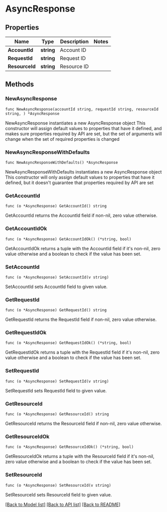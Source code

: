 # AsyncResponse

## Properties

Name | Type | Description | Notes
------------ | ------------- | ------------- | -------------
**AccountId** | **string** | Account ID | 
**RequestId** | **string** | Request ID | 
**ResourceId** | **string** | Resource ID | 

## Methods

### NewAsyncResponse

`func NewAsyncResponse(accountId string, requestId string, resourceId string, ) *AsyncResponse`

NewAsyncResponse instantiates a new AsyncResponse object
This constructor will assign default values to properties that have it defined,
and makes sure properties required by API are set, but the set of arguments
will change when the set of required properties is changed

### NewAsyncResponseWithDefaults

`func NewAsyncResponseWithDefaults() *AsyncResponse`

NewAsyncResponseWithDefaults instantiates a new AsyncResponse object
This constructor will only assign default values to properties that have it defined,
but it doesn't guarantee that properties required by API are set

### GetAccountId

`func (o *AsyncResponse) GetAccountId() string`

GetAccountId returns the AccountId field if non-nil, zero value otherwise.

### GetAccountIdOk

`func (o *AsyncResponse) GetAccountIdOk() (*string, bool)`

GetAccountIdOk returns a tuple with the AccountId field if it's non-nil, zero value otherwise
and a boolean to check if the value has been set.

### SetAccountId

`func (o *AsyncResponse) SetAccountId(v string)`

SetAccountId sets AccountId field to given value.


### GetRequestId

`func (o *AsyncResponse) GetRequestId() string`

GetRequestId returns the RequestId field if non-nil, zero value otherwise.

### GetRequestIdOk

`func (o *AsyncResponse) GetRequestIdOk() (*string, bool)`

GetRequestIdOk returns a tuple with the RequestId field if it's non-nil, zero value otherwise
and a boolean to check if the value has been set.

### SetRequestId

`func (o *AsyncResponse) SetRequestId(v string)`

SetRequestId sets RequestId field to given value.


### GetResourceId

`func (o *AsyncResponse) GetResourceId() string`

GetResourceId returns the ResourceId field if non-nil, zero value otherwise.

### GetResourceIdOk

`func (o *AsyncResponse) GetResourceIdOk() (*string, bool)`

GetResourceIdOk returns a tuple with the ResourceId field if it's non-nil, zero value otherwise
and a boolean to check if the value has been set.

### SetResourceId

`func (o *AsyncResponse) SetResourceId(v string)`

SetResourceId sets ResourceId field to given value.



[[Back to Model list]](../README.md#documentation-for-models) [[Back to API list]](../README.md#documentation-for-api-endpoints) [[Back to README]](../README.md)


